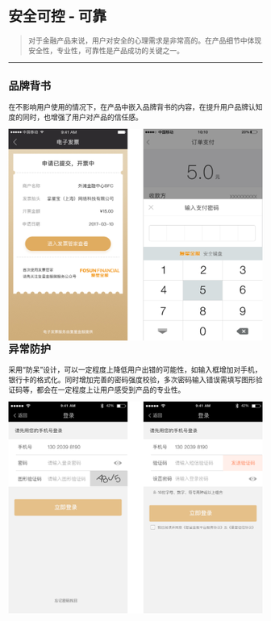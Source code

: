 # 安全可控 - 可靠

>对于金融产品来说，用户对安全的心理需求是非常高的。在产品细节中体现安全性，专业性，可靠性是产品成功的关键之一。

---

## 品牌背书

在不影响用户使用的情况下，在产品中嵌入品牌背书的内容，在提升用户品牌认知度的同时，也增强了用户对产品的信任感。

<img width="800" align="left" src="../../assets/res/a3_01.png">
<br/>

## 异常防护

采用“防呆”设计，可以一定程度上降低用户出错的可能性，如输入框增加对手机，银行卡的格式化。同时增加完善的密码强度校验，多次密码输入错误需填写图形验证码等，都会在一定程度上让用户感受到产品的专业性。

<img width="800" align="center" src="../../assets/res/a3_02.png">


<style>

</style>